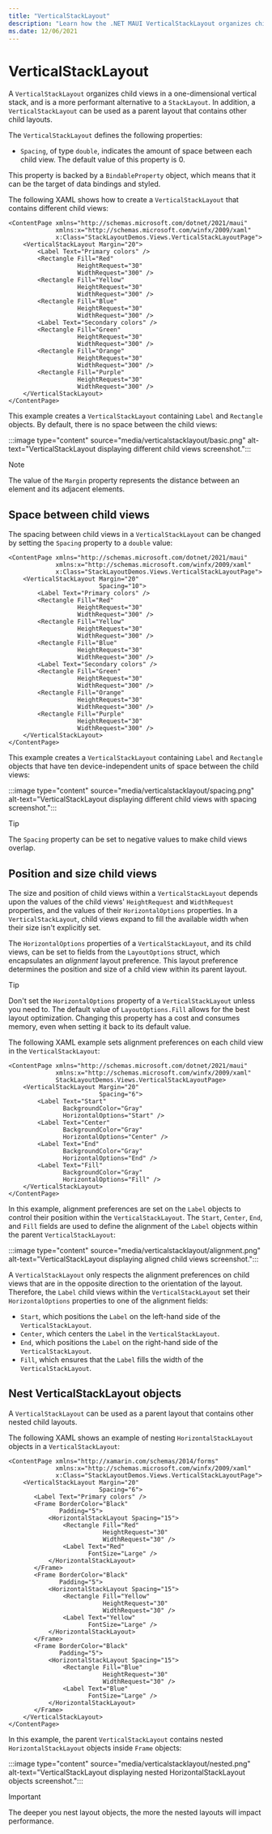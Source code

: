```yaml
---
title: "VerticalStackLayout"
description: "Learn how the .NET MAUI VerticalStackLayout organizes child views in a one-dimensional vertical stack."
ms.date: 12/06/2021
---
```


# VerticalStackLayout

A `VerticalStackLayout` organizes child views in a one-dimensional vertical stack, and is a more performant alternative to a `StackLayout`. In addition, a `VerticalStackLayout` can be used as a parent layout that contains other child layouts.

The `VerticalStackLayout` defines the following properties:

- `Spacing`, of type `double`, indicates the amount of space between each child view. The default value of this property is 0.

This property is backed by a `BindableProperty` object, which means that it can be the target of data bindings and styled.

<!--
> [!TIP]
> To obtain the best possible layout performance, follow the guidelines at [Optimize layout performance](~/xamarin-forms/deploy-test/performance.md#optimize-layout-performance).
-->

The following XAML shows how to create a `VerticalStackLayout` that contains different child views:

```xaml
<ContentPage xmlns="http://schemas.microsoft.com/dotnet/2021/maui"
             xmlns:x="http://schemas.microsoft.com/winfx/2009/xaml"
             x:Class="StackLayoutDemos.Views.VerticalStackLayoutPage">
    <VerticalStackLayout Margin="20">
        <Label Text="Primary colors" />
        <Rectangle Fill="Red"
                   HeightRequest="30"
                   WidthRequest="300" />
        <Rectangle Fill="Yellow"
                   HeightRequest="30"
                   WidthRequest="300" />
        <Rectangle Fill="Blue"
                   HeightRequest="30"
                   WidthRequest="300" />
        <Label Text="Secondary colors" />
        <Rectangle Fill="Green"
                   HeightRequest="30"
                   WidthRequest="300" />
        <Rectangle Fill="Orange"
                   HeightRequest="30"
                   WidthRequest="300" />
        <Rectangle Fill="Purple"
                   HeightRequest="30"
                   WidthRequest="300" />
    </VerticalStackLayout>
</ContentPage>
```

This example creates a `VerticalStackLayout` containing `Label` and `Rectangle` objects. By default, there is no space between the child views:

:::image type="content" source="media/verticalstacklayout/basic.png" alt-text="VerticalStackLayout displaying different child views screenshot.":::

> [!NOTE]
> The value of the `Margin` property represents the distance between an element and its adjacent elements. <!--For more information, see [Margin and Padding](margin-and-padding.md).-->

## Space between child views

The spacing between child views in a `VerticalStackLayout` can be changed by setting the `Spacing` property to a `double` value:

```xaml
<ContentPage xmlns="http://schemas.microsoft.com/dotnet/2021/maui"
             xmlns:x="http://schemas.microsoft.com/winfx/2009/xaml"
             x:Class="StackLayoutDemos.Views.VerticalStackLayoutPage">
    <VerticalStackLayout Margin="20"
                         Spacing="10">
        <Label Text="Primary colors" />
        <Rectangle Fill="Red"
                   HeightRequest="30"
                   WidthRequest="300" />
        <Rectangle Fill="Yellow"
                   HeightRequest="30"
                   WidthRequest="300" />
        <Rectangle Fill="Blue"
                   HeightRequest="30"
                   WidthRequest="300" />
        <Label Text="Secondary colors" />
        <Rectangle Fill="Green"
                   HeightRequest="30"
                   WidthRequest="300" />
        <Rectangle Fill="Orange"
                   HeightRequest="30"
                   WidthRequest="300" />
        <Rectangle Fill="Purple"
                   HeightRequest="30"
                   WidthRequest="300" />
    </VerticalStackLayout>
</ContentPage>
```

This example creates a `VerticalStackLayout` containing `Label` and `Rectangle` objects that have ten device-independent units of space between the child views:

:::image type="content" source="media/verticalstacklayout/spacing.png" alt-text="VerticalStackLayout displaying different child views with spacing screenshot.":::

> [!TIP]
> The `Spacing` property can be set to negative values to make child views overlap.

## Position and size child views

The size and position of child views within a `VerticalStackLayout` depends upon the values of the child views' `HeightRequest` and `WidthRequest` properties, and the values of their `HorizontalOptions` properties. In a `VerticalStackLayout`, child views expand to fill the available width when their size isn't explicitly set.

The `HorizontalOptions` properties of a `VerticalStackLayout`, and its child views, can be set to fields from the `LayoutOptions` struct, which encapsulates an *alignment* layout preference. This layout preference determines the position and size of a child view within its parent layout.

> [!TIP]
> Don't set the `HorizontalOptions` property of a `VerticalStackLayout` unless you need to. The default value of `LayoutOptions.Fill` allows for the best layout optimization. Changing this property has a cost and consumes memory, even when setting it back to its default value.

The following XAML example sets alignment preferences on each child view in the `VerticalStackLayout`:

```xaml
<ContentPage xmlns="http://schemas.microsoft.com/dotnet/2021/maui"
             xmlns:x="http://schemas.microsoft.com/winfx/2009/xaml"
             StackLayoutDemos.Views.VerticalStackLayoutPage>
    <VerticalStackLayout Margin="20"
                         Spacing="6">
        <Label Text="Start"
               BackgroundColor="Gray"
               HorizontalOptions="Start" />
        <Label Text="Center"
               BackgroundColor="Gray"
               HorizontalOptions="Center" />
        <Label Text="End"
               BackgroundColor="Gray"
               HorizontalOptions="End" />
        <Label Text="Fill"
               BackgroundColor="Gray"
               HorizontalOptions="Fill" />
    </VerticalStackLayout>
</ContentPage>
```

In this example, alignment preferences are set on the `Label` objects to control their position within the `VerticalStackLayout`. The `Start`, `Center`, `End`, and `Fill` fields are used to define the alignment of the `Label` objects within the parent `VerticalStackLayout`:

:::image type="content" source="media/verticalstacklayout/alignment.png" alt-text="VerticalStackLayout displaying aligned child views screenshot.":::

A `VerticalStackLayout` only respects the alignment preferences on child views that are in the opposite direction to the orientation of the layout. Therefore, the `Label` child views within the `VerticalStackLayout` set their `HorizontalOptions` properties to one of the alignment fields:

- `Start`, which positions the `Label` on the left-hand side of the `VerticalStackLayout`.
- `Center`, which centers the `Label` in the `VerticalStackLayout`.
- `End`, which positions the `Label` on the right-hand side of the `VerticalStackLayout`.
- `Fill`, which ensures that the `Label` fills the width of the `VerticalStackLayout`.

<!--
For more information about alignment, see [Layout Options in .NET MAUI](layout-options.md).
-->

## Nest VerticalStackLayout objects

A `VerticalStackLayout` can be used as a parent layout that contains other nested child layouts.

The following XAML shows an example of nesting `HorizontalStackLayout` objects in a `VerticalStackLayout`:

```xaml
<ContentPage xmlns="http://xamarin.com/schemas/2014/forms"
             xmlns:x="http://schemas.microsoft.com/winfx/2009/xaml"
             x:Class="StackLayoutDemos.Views.VerticalStackLayoutPage">
    <VerticalStackLayout Margin="20"
                         Spacing="6">
       <Label Text="Primary colors" />
       <Frame BorderColor="Black"
              Padding="5">
           <HorizontalStackLayout Spacing="15">
               <Rectangle Fill="Red"
                          HeightRequest="30"
                          WidthRequest="30" />
               <Label Text="Red"
                      FontSize="Large" />
           </HorizontalStackLayout>
       </Frame>
       <Frame BorderColor="Black"
              Padding="5">
           <HorizontalStackLayout Spacing="15">
               <Rectangle Fill="Yellow"
                          HeightRequest="30"
                          WidthRequest="30" />
               <Label Text="Yellow"
                      FontSize="Large" />
           </HorizontalStackLayout>
       </Frame>
       <Frame BorderColor="Black"
              Padding="5">
           <HorizontalStackLayout Spacing="15">
               <Rectangle Fill="Blue"
                          HeightRequest="30"
                          WidthRequest="30" />
               <Label Text="Blue"
                      FontSize="Large" />
           </HorizontalStackLayout>
       </Frame>
    </VerticalStackLayout>
</ContentPage>
```

In this example, the parent `VerticalStackLayout` contains nested `HorizontalStackLayout` objects inside `Frame` objects:

:::image type="content" source="media/verticalstacklayout/nested.png" alt-text="VerticalStackLayout displaying nested HorizontalStackLayout objects screenshot.":::

> [!IMPORTANT]
> The deeper you nest layout objects, the more the nested layouts will impact performance. <!--For more information, see [Choose the correct layout](~/xamarin-forms/deploy-test/performance.md#choose-the-correct-layout). -->
